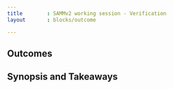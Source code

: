 ```yaml
---
title        : SAMMv2 working session - Verification
layout       : blocks/outcome

---
```



## Outcomes



## Synopsis and Takeaways
